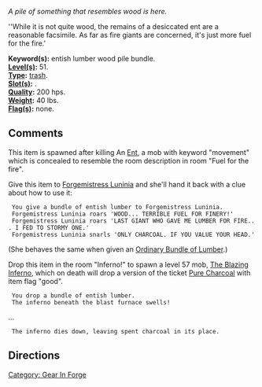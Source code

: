 *A pile of something that resembles wood is here.*

''While it is not quite wood, the remains of a desiccated ent are a
reasonable facsimile. As far as fire giants are concerned, it's just
more fuel for the fire.'

**Keyword(s):** entish lumber wood pile bundle.  
**[Level(s)](Object_Level "wikilink"):** 51.  
**[Type](:Category:_Object_Types "wikilink"):**
[trash](:Category:_Trash "wikilink").  
**[Slot(s)](Object_Slots "wikilink"):** .  
**[Quality](Object_Quality "wikilink"):** 200 hps.  
**[Weight](Object_Weight "wikilink"):** 40 lbs.  
**[Flag(s)](:Category:_Object_Flags "wikilink"):** none.  

## Comments

This item is spawned after killing An [Ent](Ent "wikilink"), a mob with
keyword "movement" which is concealed to resemble the room description
in room "Fuel for the fire".

Give this item to [Forgemistress
Luninia](Forgemistress_Luninia "wikilink") and she'll hand it back with
a clue about how to use it:

` You give a bundle of entish lumber to Forgemistress Luninia.`  
` Forgemistress Luninia roars 'WOOD... TERRIBLE FUEL FOR FINERY!'`  
` Forgemistress Luninia roars 'LAST GIANT WHO GAVE ME LUMBER FOR FIRE... I FED TO STORMY ONE.'`  
` Forgemistress Luninia snarls 'ONLY CHARCOAL. IF YOU VALUE YOUR HEAD.'`

(She behaves the same when given an [Ordinary Bundle of
Lumber](Ordinary_Bundle_of_Lumber "wikilink").)

Drop this item in the room "Inferno!" to spawn a level 57 mob, [The
Blazing Inferno](The_Blazing_Inferno "wikilink"), which on death will
drop a version of the ticket [Pure Charcoal](Pure_Charcoal "wikilink")
with item flag "good".

` You drop a bundle of entish lumber.`  
` The inferno beneath the blast furnace swells!`

…

` The inferno dies down, leaving spent charcoal in its place.`

## Directions

[Category: Gear In Forge](Category:_Gear_In_Forge "wikilink")
